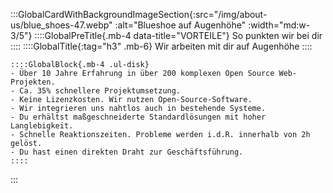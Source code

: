 <!--- persönlicher Kontakt --->
:::GlobalCardWithBackgroundImageSection{:src="/img/about-us/blue_shoes-47.webp" :alt="Blueshoe auf Augenhöhe" :width="md:w-3/5"}
    ::::GlobalPreTitle{.mb-4 data-title="VORTEILE"}
    So punkten wir bei dir
    ::::
    ::::GlobalTitle{:tag="h3" .mb-6}
    Wir arbeiten mit dir auf Augenhöhe
    ::::

    ::::GlobalBlock{.mb-4 .ul-disk}
    - Über 10 Jahre Erfahrung in über 200 komplexen Open Source Web-Projekten.
    - Ca. 35% schnellere Projektumsetzung.
    - Keine Lizenzkosten. Wir nutzen Open-Source-Software.
    - Wir integrieren uns nahtlos auch in bestehende Systeme.
    - Du erhältst maßgeschneiderte Standardlösungen mit hoher Langlebigkeit.
    - Schnelle Reaktionszeiten. Probleme werden i.d.R. innerhalb von 2h gelöst.
    - Du hast einen direkten Draht zur Geschäftsführung.
    ::::
:::